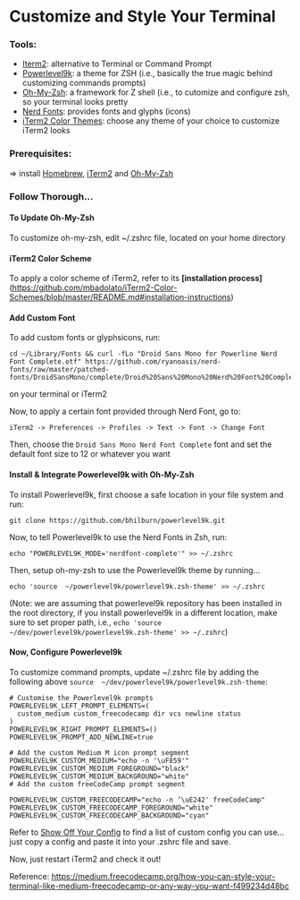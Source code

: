# Customize and Style Your Terminal

### Tools:
* [Iterm2](https://www.iterm2.com/): alternative to Terminal or Command Prompt
* [Powerlevel9k](https://github.com/bhilburn/powerlevel9k): a theme for ZSH (i.e., basically the true magic behind customizing commands prompts)
* [Oh-My-Zsh](https://ohmyz.sh/): a framework for Z shell (i.e., to cutomize and configure zsh, so your terminal looks pretty
* [Nerd Fonts](https://github.com/ryanoasis/nerd-fonts): provides fonts and glyphs (icons)
* [iTerm2 Color Themes](https://github.com/mbadolato/iTerm2-Color-Schemes): choose any theme of your choice to customize iTerm2 looks

### Prerequisites: 
=> install [Homebrew](https://brew.sh/), [iTerm2](https://www.iterm2.com/downloads.html) and [Oh-My-Zsh](https://ohmyz.sh/)

### Follow Thorough...

#### To Update Oh-My-Zsh
To customize oh-my-zsh, edit ~/.zshrc file, located on your home directory

#### iTerm2 Color Scheme 
To apply a color scheme of iTerm2, refer to its **[installation process]**(https://github.com/mbadolato/iTerm2-Color-Schemes/blob/master/README.md#installation-instructions)

#### Add Custom Font
To add custom fonts or glyphsicons, run: 
```
cd ~/Library/Fonts && curl -fLo "Droid Sans Mono for Powerline Nerd Font Complete.otf" https://github.com/ryanoasis/nerd-fonts/raw/master/patched-fonts/DroidSansMono/complete/Droid%20Sans%20Mono%20Nerd%20Font%20Complete.otf
```
on your terminal or iTerm2

Now, to apply a certain font provided through Nerd Font, go to:
```
iTerm2 -> Preferences -> Profiles -> Text -> Font -> Change Font
```

Then, choose the `Droid Sans Mono Nerd Font Complete` font and set the default font size to 12 or whatever you want

#### Install & Integrate Powerlevel9k with Oh-My-Zsh
To install Powerlevel9k, first choose a safe location in your file system and run: 
```
git clone https://github.com/bhilburn/powerlevel9k.git
```

Now, to tell Powerlevel9k to use the Nerd Fonts in Zsh, run: 
```
echo "POWERLEVEL9K_MODE='nerdfont-complete'" >> ~/.zshrc
```

Then, setup oh-my-zsh to use the Powerlevel9k theme by running... 
```
echo 'source  ~/powerlevel9k/powerlevel9k.zsh-theme' >> ~/.zshrc
```
(Note: we are assuming that powerlevel9k repository has been installed in the root directory, if you install powerlevel9k in a different location, make sure to set proper path, i.e., `echo 'source  ~/dev/powerlevel9k/powerlevel9k.zsh-theme' >> ~/.zshrc`)

#### Now, Configure Powerlevel9k

To customize command prompts, update ~/.zshrc file by adding the following above `source  ~/dev/powerlevel9k/powerlevel9k.zsh-theme`:

```
# Customise the Powerlevel9k prompts
POWERLEVEL9K_LEFT_PROMPT_ELEMENTS=(
  custom_medium custom_freecodecamp dir vcs newline status
)
POWERLEVEL9K_RIGHT_PROMPT_ELEMENTS=()
POWERLEVEL9K_PROMPT_ADD_NEWLINE=true

# Add the custom Medium M icon prompt segment
POWERLEVEL9K_CUSTOM_MEDIUM="echo -n '\uF859'"
POWERLEVEL9K_CUSTOM_MEDIUM_FOREGROUND="black"
POWERLEVEL9K_CUSTOM_MEDIUM_BACKGROUND="white"
# Add the custom freeCodeCamp prompt segment

POWERLEVEL9K_CUSTOM_FREECODECAMP="echo -n ’\uE242' freeCodeCamp"
POWERLEVEL9K_CUSTOM_FREECODECAMP_FOREGROUND="white"
POWERLEVEL9K_CUSTOM_FREECODECAMP_BACKGROUND="cyan"
```

Refer to [Show Off Your Config](https://github.com/bhilburn/powerlevel9k/wiki/Show-Off-Your-Config) to find a list of custom config you can use... just copy a config and paste it into your .zshrc file and save.

Now, just restart iTerm2 and check it out!


Reference: https://medium.freecodecamp.org/how-you-can-style-your-terminal-like-medium-freecodecamp-or-any-way-you-want-f499234d48bc
